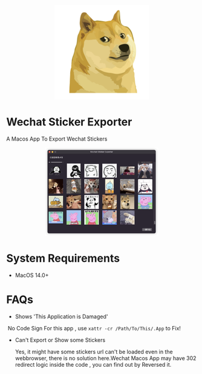 <p align="center">
    <img src="Resources/icon.png" alt="Project Icon" width="250" />
</p>



# Wechat Sticker Exporter

A Macos App To Export Wechat Stickers

<p align="center">
    <img src="Resources/snapshot1.png" width=300 alt="Demo video" />
</p>

# System Requirements

* MacOS 14.0+

# FAQs

* Shows 'This Application is Damaged' 

​	No Code Sign For this app , use `xattr -cr /Path/To/This/.App` to Fix!

* Can't Export or Show some Stickers

  Yes, it might have some stickers url can't be loaded even in the webbrowser, there is no solution here.Wechat Macos App may have 302 redirect logic inside the code , you can find out by Reversed it.
